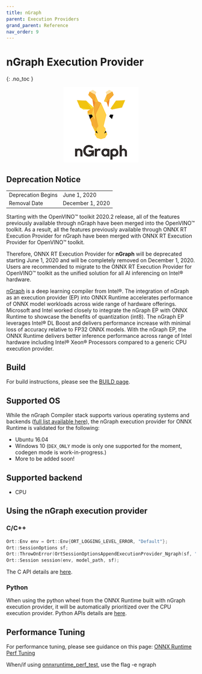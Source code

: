 ```yaml
---
title: nGraph
parent: Execution Providers
grand_parent: Reference
nav_order: 9
---
```


# nGraph Execution Provider
{: .no_toc }

<p align="center">
  <img src="/images/ngraph-logo.png">
</p>

## **Deprecation Notice**

| | |
| --- | --- | 
| Deprecation Begins	| June 1, 2020 |
| Removal Date |	December 1, 2020 |

Starting with the OpenVINO™ toolkit 2020.2 release, all of the features previously available through nGraph have been merged into the OpenVINO™ toolkit. As a result, all the features previously available through ONNX RT Execution Provider for nGraph have been merged with ONNX RT Execution Provider for OpenVINO™ toolkit.

Therefore, ONNX RT Execution Provider for **nGraph** will be deprecated starting June 1, 2020 and will be completely removed on December 1, 2020. Users are recommended to migrate to the ONNX RT Execution Provider for OpenVINO™ toolkit as the unified solution for all AI inferencing on Intel® hardware. 

[nGraph](https://github.com/NervanaSystems/ngraph) is a deep learning compiler from Intel®. The integration of nGraph as an execution provider (EP) into ONNX Runtime accelerates performance of ONNX model workloads across wide range of hardware offerings. Microsoft and Intel worked closely to integrate the nGraph EP with ONNX Runtime to showcase the benefits of quantization (int8). The nGraph EP leverages Intel® DL Boost and delivers performance increase with minimal loss of accuracy relative to FP32 ONNX models. With the nGraph EP, the ONNX Runtime delivers better inference performance across range of Intel hardware including Intel® Xeon® Processors compared to a generic CPU execution provider.

## Build

For build instructions, please see the [BUILD page](../../how-to/build.md#ngraph).

## Supported OS

While the nGraph Compiler stack supports various operating systems and backends ([full list available here](https://www.ngraph.ai/ecosystem)), the nGraph execution provider for ONNX Runtime is validated for the following:  

*	Ubuntu 16.04
* Windows 10 (`DEX_ONLY` mode is only one supported for the moment, codegen mode is work-in-progress.)
* More to be added soon!

## Supported backend
*	CPU

## Using the nGraph execution provider
### C/C++

```c++
Ort::Env env = Ort::Env{ORT_LOGGING_LEVEL_ERROR, "Default"};
Ort::SessionOptions sf;
Ort::ThrowOnError(OrtSessionOptionsAppendExecutionProvider_Ngraph(sf, "cpu"));
Ort::Session session(env, model_path, sf);
```

The C API details are [here](../C_API.md#c-api).

### Python

When using the python wheel from the ONNX Runtime built with nGraph execution provider, it will be automatically prioritized over the CPU execution provider. Python APIs details are [here](/python/api_summary).

## Performance Tuning

For performance tuning, please see guidance on this page: [ONNX Runtime Perf Tuning](../../how-to/tune-performance.md)

When/if using [onnxruntime_perf_test](https://github.com/microsoft/onnxruntime/tree/master/onnxruntime/test/perftest), use the flag -e ngraph
